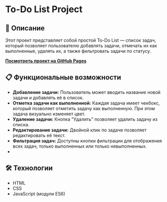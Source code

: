 # To-Do List Project
## 📝 Описание
Этот проект представляет собой простой To-Do List — список задач, который позволяет пользователю добавлять задачи, отмечать их как выполненные, удалять их, а также фильтровать задачи по статусу.

**[Посмотреть проект на GitHub Pages](https://dhatura.github.io/To-Do-List/)**

## 📋 Функциональные возможности
- **Добавление задачи:** Пользователь может вводить название новой задачи и добавлять её в список.
- **Отметка задачи как выполненной:** Каждая задача имеет чекбокс, который позволяет отметить задачу как выполненную. При этом задача визуально изменяет цвет.
- **Удаление задачи:** Кнопка "Удалить" позволяет удалить задачу из списка.
- **Редактирование задачи:** Двойной клик по задаче позволяет редактировать её текст.
- **Фильтрация задач:** Доступны кнопки фильтрации для отображения всех задач, только выполненных или только невыполненных.
- 
## 🛠️ Технологии
- HTML
- CSS
- JavaScript (модули ES6)
